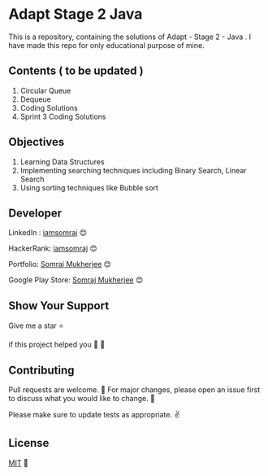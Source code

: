 # Adapt Stage 2 Java

This is a repository, containing the solutions of Adapt - Stage 2 - Java . I have made this repo for only educational purpose of mine.

## Contents ( to be updated )

1. Circular Queue
2. Dequeue
3. Coding Solutions
4. Sprint 3 Coding Solutions

## Objectives

1. Learning Data Structures
2. Implementing searching techniques including Binary Search, Linear Search
3. Using sorting techniques like Bubble sort

## Developer

LinkedIn : [iamsomraj](https://www.linkedin.com/in/iamsomraj/) 😊

HackerRank: [iamsomraj](https://www.hackerrank.com/iamsomraj?hr_r=1) 😊

Portfolio: [Somraj Mukherjee](https://iamsomraj.github.io/) 😊

Google Play Store: [Somraj Mukherjee](https://play.google.com/store/apps/developer?id=Somraj+Mukherjee) 😊

## Show Your Support

Give me a star ⭐

if this project helped you 👦 👧

## Contributing

Pull requests are welcome. 🤝 For major changes, please open an issue first to discuss what you would like to change. 🙏

Please make sure to update tests as appropriate. ✌

## License

[MIT](https://choosealicense.com/licenses/mit/) 📰
